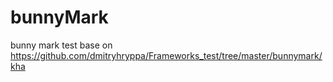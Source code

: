 # bunnyMark
bunny mark test
base on https://github.com/dmitryhryppa/Frameworks_test/tree/master/bunnymark/kha
